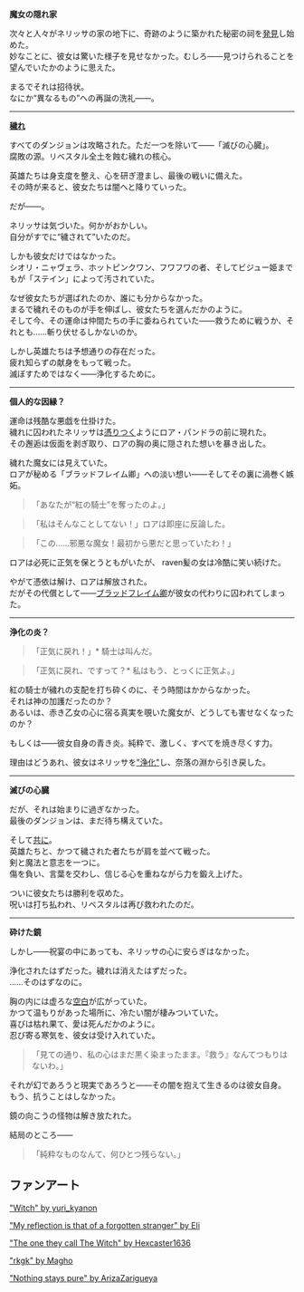 <!-- title: ネリッサ・ジュリエット・レイヴンクロフト -->
<!-- status: 生存 -->

**魔女の隠れ家**

次々と人々がネリッサの家の地下に、奇跡のように築かれた秘密の祠を[発見](https://youtu.be/FlPFFE5_X3Y?t=7063)し始めた。  
妙なことに、彼女は驚いた様子を見せなかった。むしろ――見つけられることを望んでいたかのように思えた。

まるでそれは招待状。  
なにか“異なるもの”への再誕の洗礼――。

---

[**穢れ**](#embed:https://youtu.be/FlPFFE5_X3Y?t=8881)

すべてのダンジョンは攻略された。ただ一つを除いて――「滅びの心臓」。  
腐敗の源。リベスタル全土を蝕む穢れの核心。

英雄たちは身支度を整え、心を研ぎ澄まし、最後の戦いに備えた。  
その時が来ると、彼女たちは闇へと降りていった。

だが――。

ネリッサは気づいた。何かがおかしい。  
自分がすでに“穢されて”いたのだ。

しかも彼女だけではなかった。  
シオリ・ニャヴェラ、ホットピンクワン、フワフワの者、そしてビジュー姫までもが「ステイン」によって汚されていた。

なぜ彼女たちが選ばれたのか、誰にも分からなかった。  
まるで穢れそのものが手を伸ばし、彼女たちを選んだかのように。  
そして今、その運命は仲間たちの手に委ねられていた――救うために戦うか、それとも……斬り伏せるしかないのか。

しかし英雄たちは予想通りの存在だった。  
疲れ知らずの献身をもって戦った。  
滅ぼすためではなく――浄化するために。

---

**個人的な因縁？**

運命は残酷な悪戯を仕掛けた。  
穢れに囚われたネリッサは[憑りつく](https://youtu.be/FlPFFE5_X3Y?t=9100)ようにロア・パンドラの前に現れた。  
その邂逅は仮面を剥ぎ取り、ロアの胸の奥に隠された想いを暴き出した。

穢れた魔女には見えていた。  
ロアが秘める「ブラッドフレイム卿」への淡い想い――そしてその裏に渦巻く嫉妬。

> 「あなたが“紅の騎士”を奪ったのよ。」

> 「私はそんなことしてない！」ロアは即座に反論した。

> 「この……邪悪な魔女！最初から悪だと思っていたわ！」

ロアは必死に正気を保とうともがいたが、 raven髪の女は冷酷に笑い続けた。

やがて憑依は解け、ロアは解放された。  
だがその代償として――[ブラッドフレイム卿](https://youtu.be/FlPFFE5_X3Y?t=9228)が彼女の代わりに囚われてしまった。

---

**浄化の炎？**

> 「正気に戻れ！」\* 騎士は叫んだ。

> 「正気に戻れ、ですって？\* 私はもう、とっくに正気よ。」

紅の騎士が穢れの支配を打ち砕くのに、そう時間はかからなかった。  
それは神の加護だったのか？  
あるいは、赤き乙女の心に宿る真実を覗いた魔女が、どうしても害せなくなったのか？

もしくは――彼女自身の青き炎。純粋で、激しく、すべてを焼き尽くす力。

理由はどうあれ、彼女はネリッサを["浄化"](https://youtu.be/FlPFFE5_X3Y?t=9259)し、奈落の淵から引き戻した。

---

**滅びの心臓**

だが、それは始まりに過ぎなかった。  
最後のダンジョンは、まだ待ち構えていた。

そして[共に](https://youtu.be/FlPFFE5_X3Y?t=9412)。  
英雄たちと、かつて穢された者たちが肩を並べて戦った。  
剣と魔法と意志を一つに。  
傷を負い、言葉を交わし、信じる心を重ねながら力を鍛え上げた。

ついに彼女たちは勝利を収めた。  
呪いは打ち払われ、リベスタルは再び救われたのだ。

---

**砕けた鏡**

しかし――祝宴の中にあっても、ネリッサの心に安らぎはなかった。

浄化されたはずだった。穢れは消えたはずだった。  
……そのはずなのに。

胸の内には虚ろな[空白](https://youtu.be/FlPFFE5_X3Y?t=14765)が広がっていた。  
かつて温もりがあった場所に、冷たい闇が棲みついていた。  
喜びは枯れ果て、愛は死んだかのように。  
忍び寄る寒気を、彼女は受け入れていた。

> 「見ての通り、私の心はまだ黒く染まったまま。『救う』なんてつもりはないわ。」

それが幻であろうと現実であろうと――その闇を抱えて生きるのは彼女自身。  
もう、抗うことはしなかった。

鏡の向こうの怪物は解き放たれた。

結局のところ――

> 「純粋なものなんて、何ひとつ残らない。」

## ファンアート

["Witch" by yuri_kyanon](https://x.com/yuri_kyanon/status/1921582803809886659)

["My reflection is that of a forgotten stranger" by Eli](https://x.com/Elisbian_/status/1920609369328079156)

["The one they call The Witch" by Hexcaster1636](https://x.com/lancaster_1636/status/1924872752890077294)

["rkgk" by Magho](https://x.com/M_Agho/status/1920808679089009020)

["Nothing stays pure" by ArizaZarigueya](https://x.com/Hanaswing/status/1921134059658330192)
